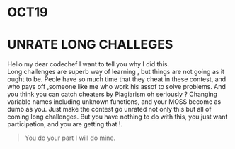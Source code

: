 # OCT19
# UNRATE LONG CHALLEGES

Hello my dear codechef I want to tell you why I did this.  
Long challenges are superb way of learning , but things are not going as it ought to be. Peole have so much time that they cheat in these contest, and who pays off ,someone like me who work his assof to solve problems.  And you think you can catch cheaters by Plagiarism oh seriously ? Changing variable names including unknown functions, and your MOSS become as dumb as you. Just make the contest go unrated not only this but all of coming long challenges. But you have nothing to do with this, you just want participation, and you are getting that !.
> You do your part I will do mine.

<PEACE/>
<FaqEw/>
